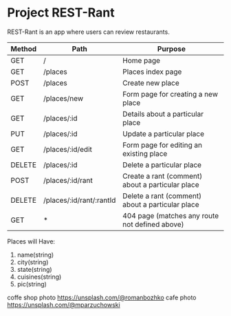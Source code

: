 # Project REST-Rant

REST-Rant is an app where users can review restaurants.

| Method      | Path        | Purpose   |
| ----------- | ----------- | --------- |
| GET         |      /      | Home page |
| GET         |      /places       | Places index page |
| POST        |      /places       | Create new place |
| GET         |      /places/new       | Form page for creating a new place |
| GET         |      /places/:id       | Details about a particular place |
| PUT         |      /places/:id       | Update a particular place |
| GET         |      /places/:id/edit       | Form page for editing an existing place |
| DELETE      |      /places/:id       | Delete a particular place |
| POST        |      /places/:id/rant       | Create a rant (comment) about a particular place |
| DELETE      |      /places/:id/rant/:rantId       | Delete a rant (comment) about a particular place |
| GET         |      *       | 404 page (matches any route not defined above) |

Places will Have:
1. name(string)
2. city(string)
3. state(string)
4. cuisines(string)
5. pic(string)

coffe shop photo https://unsplash.com/@romanbozhko
cafe photo https://unsplash.com/@mparzuchowski




